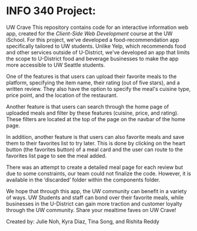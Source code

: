 # INFO 340 Project: 

UW Crave This repository contains code for an interactive information web app, created for the _Client-Side Web Development_ course at the UW iSchool. For this project, we've developed a food-recommendation app specifically tailored to UW students. Unlike Yelp, which recommends food and other services outside of U-District, we've developed an app that limits the scope to U-District food and beverage businesses to make the app more accessible to UW Seattle students. 

One of the features is that users can upload their favorite meals to the platform, specifying the item name, their rating (out of five stars), and a written review. They also have the option to specify the meal's cuisine type, price point, and the location of the restaurant. 

Another feature is that users can search through the home page of uploaded meals and filter by these features (cuisine, price, and rating). These filters are located at the top of the page on the navbar of the home page.

In addition, another feature is that users can also favorite meals and save them to their favorites list to try later. This is done by clicking on the heart button (the favorites button) of a meal card and the user can route to the favorites list page to see the meal added.

There was an attempt to create a detailed meal page for each review but due to some constraints, our team could not finalize the code. However, it is available in the ‘discarded’ folder within the components folder.

We hope that through this app, the UW community can benefit in a variety of ways. UW Students and staff can bond over their favorite meals, while businesses in the U-District can gain more traction and customer loyalty through the UW community. Share your mealtime faves on UW Crave! 

Created by: Julie Noh, Kyra Diaz, Tina Song, and Rishita Reddy
